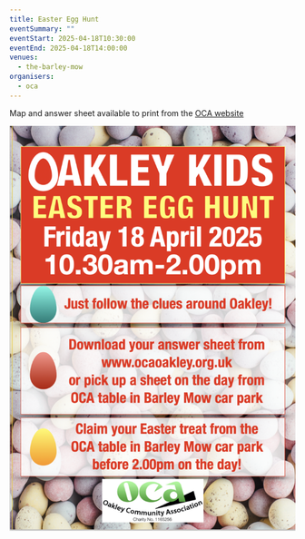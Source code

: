 ```yaml
---
title: Easter Egg Hunt
eventSummary: ""
eventStart: 2025-04-18T10:30:00
eventEnd: 2025-04-18T14:00:00
venues:
  - the-barley-mow
organisers:
  - oca
---
```

Map and answer sheet available to print from the [OCA website](https://ocaoakley.org.uk/community/oakley-community-association-18567/easter-egg-hunt/) 

![Poster with mini eggs in background. Friday 18th April 10:30 AM til 2:00 PM.](easter-egg-hunt.png "Easter Egg Hunt Poster")
